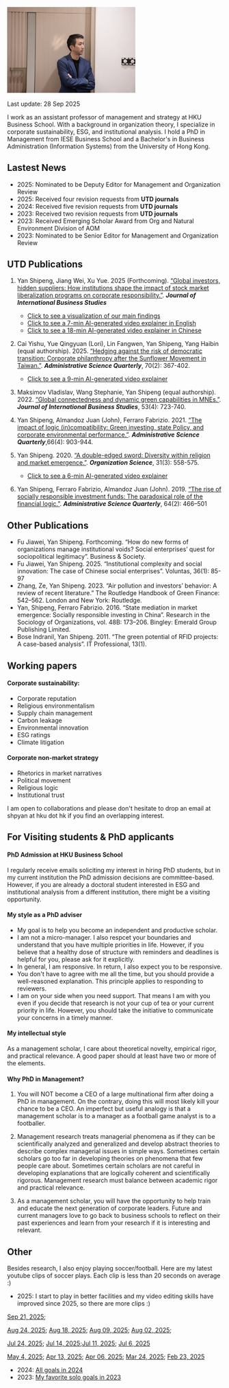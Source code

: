 <img src="IMG_20250915_215057.jpg" style="width: 300px; height: auto;">

Last update: 28 Sep 2025

I work as an assistant professor of management and strategy at HKU Business School. With a background in organization theory, I specialize in corporate sustainability, ESG, and institutional analysis. I hold a PhD in Management from IESE Business School and a Bachelor's in Business Administration (Information Systems) from the University of Hong Kong. 


## Lastest News
* 2025: Nominated to be Deputy Editor for Management and Organization Review
* 2025: Received four revision requests from **UTD journals** 
* 2024: Received five revision requests from **UTD journals**
* 2023: Received two revision requests from **UTD journals**
* 2023: Received Emerging Scholar Award from Org and Natural Environment Division of AOM
* 2023: Nominated to be Senior Editor for Management and Organization Review

## UTD Publications
1. Yan Shipeng, Jiang Wei, Xu Yue. 2025 (Forthcoming). [“Global investors, hidden suppliers: How institutions shape the impact of stock market liberalization programs on corporate responsibility.”](https://papers.ssrn.com/sol3/papers.cfm?abstract_id=5373163). ***Journal of International Business Studies***
    * [Click to see a visualization of our main findings](https://shipeng-yan.github.io/supplier_disclosure.html)
    * [Click to see a 7-min AI-generated video explainer in English](https://youtu.be/NRtCWklKnHY)
    * [Click to see a 18-min AI-generated video explainer in Chinese](https://www.bilibili.com/audio/au4978022?type=1%3Ftype%3D6)

2. Cai Yishu, Yue Qingyuan (Lori), Lin Fangwen, Yan Shipeng, Yang Haibin (equal authorship). 2025. [“Hedging against the risk of democratic transition: Corporate philanthropy after the Sunflower Movement in Taiwan.”](https://shipeng-yan.github.io/assets/Cai%20et%20al.%2C%202025.pdf). ***Administrative Science Quarterly***, 70(2): 367-402.
    * [Click to see a 9-min AI-generated video explainer](https://youtu.be/w6Qchq_qiYQ)

3. Maksimov Vladislav, Wang Stephanie, Yan Shipeng (equal authorship). 2022. [“Global connectedness and dynamic green capabilities in MNEs.”](https://shipeng-yan.github.io/assets/Maksimov%2C%20Wang%2C%20Yan%20-%202019.pdf). ***Journal of International Business Studies***, 53(4): 723-740.

4. Yan Shipeng, Almandoz Juan (John), Ferraro Fabrizio. 2021. [“The impact of logic (in)compatibility: Green investing, state Policy, and corporate environmental performance.”](https://shipeng-yan.github.io/assets/Yan%20et%20al.%2C%202021.pdf). ***Administrative Science Quarterly***,66(4): 903-944.
   
5. Yan Shipeng. 2020. [“A double-edged sword: Diversity within religion and market emergence.”](https://shipeng-yan.github.io/assets/Yan%20-%202020.pdf). ***Organization Science***, 31(3): 558-575.
    * [Click to see a 6-min AI-generated video explainer](https://youtu.be/O_Er8amMqrs)

6. Yan Shipeng, Ferraro Fabrizio, Almandoz Juan (John). 2019. [“The rise of socially responsible investment funds: The paradoxical role of the financial logic.”](https://shipeng-yan.github.io/assets/Yan%2C%20Ferraro%2C%20Almandoz%20-%202019.pdf). ***Administrative Science Quarterly***, 64(2): 466–501

## Other Publications
* Fu Jiawei, Yan Shipeng. Forthcoming. “How do new forms of organizations manage institutional voids? Social enterprises’ quest for sociopolitical legitimacy”. Business & Society.
* Fu Jiawei, Yan Shipeng. 2025. “Institutional complexity and social innovation: The case of Chinese social enterprises”. Voluntas, 36(1): 85-97
* Zhang, Ze, Yan Shipeng. 2023. “Air pollution and investors’ behavior: A review of recent literature.” The Routledge Handbook of Green Finance: 542–562. London and New York: Routledge.
* Yan, Shipeng, Ferraro Fabrizio. 2016. “State mediation in market emergence: Socially responsible investing in China”. Research in the Sociology of Organizations, vol. 48B: 173–206. Bingley: Emerald Group Publishing Limited.
* Bose Indranil, Yan Shipeng. 2011. “The green potential of RFID projects: A case-based analysis”. IT Professional, 13(1).

## Working papers
#### Corporate sustainability: 
* Corporate reputation
* Religious environmentalism
* Supply chain management
* Carbon leakage
* Environmental innovation
* ESG ratings
* Climate litigation

#### Corporate non-market strategy
* Rhetorics in market narratives
* Political movement
* Religious logic
* Institutional trust 


I am open to collaborations and please don't hesitate to drop an email at shpyan at hku dot hk if you find an overlapping interest. 

## For Visiting students & PhD applicants
#### PhD Admission at HKU Business School
I regularly receive emails soliciting my interest in hiring PhD students, but in my current institution the PhD admission decisions are committee-based. However, if you are already a doctoral student interested in ESG and institutional analysis from a different institution, there might be a visiting opportunity. 

#### My style as a PhD adviser
* My goal is to help you become an independent and productive scholar.
* I am not a micro-manager. I also respcet your boundaries and understand that you have multiple priorities in life. However, if you believe that a healthy dose of structure with reminders and deadlines is helpful for you, please ask for it explicitly. 
* In general, I am responsive. In return, I also expect you to be responsive. 
* You don't have to agree with me all the time, but you should provide a well-reasoned explanation. This principle applies to responding to reviewers.
* I am on your side when you need support. That means I am with you even if you decide that research is not your cup of tea or your current priority in life. However, you should take the initiative to communicate your concerns in a timely manner. 

#### My intellectual style
As a management scholar, I care about theoretical novelty, empirical rigor, and practical relevance. A good paper should at least have two or more of the elements.

#### Why PhD in Management?
1. You will NOT become a CEO of a large multinational firm after doing a PhD in management. On the contrary, doing this will most likely kill your chance to be a CEO. An imperfect but useful analogy is that a management scholar is to a manager as a football game analyst is to a footballer.

 

2. Management research treats managerial phenomena as if they can be scientifically analyzed and generalized and develop abstract theories to describe complex managerial issues in simple ways. Sometimes certain scholars go too far in developing theories on phenomena that few people care about. Sometimes certain scholars are not careful in developing explanations that are logically coherent and scientifically rigorous. Management research must balance between academic rigor and practical relevance.



3. As a management scholar, you will have the opportunity to help train and educate the next generation of corporate leaders. Future and current managers love to go back to business schools to reflect on their past experiences and learn from your research if it is interesting and relevant.


## Other
Besides research, I also enjoy playing soccer/football. Here are my latest youtube clips of soccer plays. Each clip is less than 20 seconds on average :)
* 2025: I start to play in better facilities and my video editing skills have improved since 2025, so there are more clips :)

[Sep 21, 2025](https://www.youtube.com/watch?v=mFVn1Zo9WUM);
  
[Aug 24, 2025](https://www.youtube.com/watch?v=umCPnRuo3Po); [Aug 18, 2025](https://youtu.be/6g7IKZb-y-s); [Aug 09, 2025](https://www.youtube.com/watch?v=nkd7WbKuj1Q); [Aug 02, 2025](https://youtu.be/nXySmnUS2-8);

[Jul 24, 2025](https://youtu.be/WddUwI1kFhI); [Jul 14, 2025](https://youtu.be/Edfm8TfCPFg);[Jul 11, 2025](https://www.youtube.com/watch?v=xzo8ofKHWEM); [Jul 6, 2025](https://youtube.com/shorts/xp1nt7TUA-4)

[May 4, 2025](https://youtu.be/tbpM1d9e6Rk); [Apr 13, 2025](https://youtu.be/9NjAh4ns8z0); [Apr 06, 2025](https://youtu.be/1Te8h4NbeDY); [Mar 24, 2025](https://youtube.com/shorts/Jx1N0HdvRGs); [Feb 23, 2025](https://www.youtube.com/shorts/JNS4MypOI2k)

* 2024: [All goals in 2024](https://youtube.com/shorts/t562GY8KtAc)
* 2023: [My favorite solo goals in 2023](https://youtu.be/b5EUvzeQLkQ)
  


